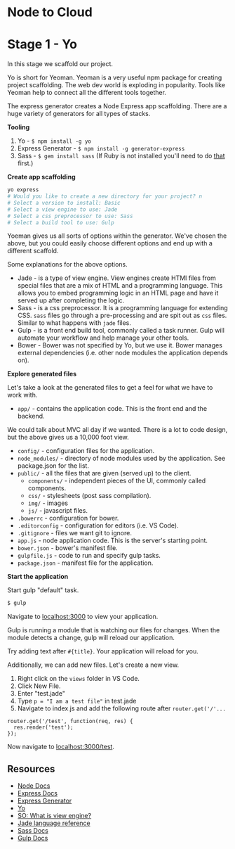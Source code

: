 # Node to Cloud

# Stage 1 - Yo

In this stage we scaffold our project. 

Yo is short for Yeoman. Yeoman is a very useful npm package for creating project scaffolding. The web dev world is exploding in popularity. 
Tools like Yeoman help to connect all the different tools together.

The express generator creates a Node Express app scaffolding. There are a huge variety of generators for all types of stacks.

**Tooling**

1. Yo - `$ npm install -g yo`
2. Express Generator - `$ npm install -g generator-express`
3. Sass - `$ gem install sass`  (If Ruby is not installed you'll need to do [that](https://www.ruby-lang.org/en/documentation/installation/) first.)

**Create app scaffolding**

```zsh
yo express
# Would you like to create a new directory for your project? n
# Select a version to install: Basic
# Select a view engine to use: Jade
# Select a css preprocessor to use: Sass
# Select a build tool to use: Gulp
```

Yoeman gives us all sorts of options within the generator. 
We've chosen the above, but you could easily choose different options and end up with a different scaffold. 

Some explanations for the above options. 

* Jade - is a type of view engine. View engines create HTMl files from special files that are a mix of HTML and a programming language. 
This allows you to embed programming logic in an HTML page and have it served up after completing the logic. 
* Sass - is a css preprocessor. It is a programming language for extending CSS. `sass` files go through a pre-processing and are spit out as `css` files.
Similar to what happens with `jade` files. 
* Gulp - is a front end build tool, commonly called a task runner. Gulp will automate your workflow and help manage your other tools.
* Bower - Bower was not specified by Yo, but we use it. Bower manages external dependencies (i.e. other node modules the application depends on).  

**Explore generated files**

Let's take a look at the generated files to get a feel for what we have to work with. 

* `app/` - contains the application code. This is the front end and the backend. 
  
We could talk about MVC all day if we wanted. There is a lot to code design, but the above gives us a 10,000 foot view. 

* `config/` - configuration files for the application. 
* `node_modules/` - directory of node modules used by the application. See package.json for the list. 
* `public/` - all the files that are given (served up) to the client. 
  * `components/` - independent pieces of the UI, commonly called components. 
  * `css/` - stylesheets (post sass compilation). 
  * `img/` - images
  * `js/` - javascript files. 
* `.bowerrc` - configuration for bower. 
* `.editorconfig` - configuration for editors (i.e. VS Code). 
* `.gitignore` - files we want git to ignore. 
* `app.js` - node application code. This is the server's starting point. 
* `bower.json` - bower's manifest file. 
* `gulpfile.js` - code to run and specify gulp tasks. 
* `package.json` - manifest file for the application. 

**Start the application**

Start gulp "default" task. 

```zsh
$ gulp 
```

Navigate to [localhost:3000](http://localhost:3000) to view your application. 

Gulp is running a module that is watching our files for changes. When the module detects a change, gulp will reload our application. 

Try adding text after `#{title}`. Your application will reload for you. 

Additionally, we can add new files. Let's create a new view. 

1. Right click on the `views` folder in VS Code. 
2. Click New File. 
3. Enter "test.jade"
4. Type `p = "I am a test file"` in test.jade
5. Navigate to index.js and add the following route after `router.get('/'...`

```
router.get('/test', function(req, res) {
  res.render('test');
});
```

Now navigate to [localhost:3000/test](http://localhost:3000/test). 

## Resources

* [Node Docs](https://nodejs.org/api/)
* [Express Docs](http://expressjs.com/en/4x/api.html)
* [Express Generator](https://www.npmjs.com/package/generator-express)
* [Yo](http://yeoman.io/)
* [SO: What is view engine?](http://stackoverflow.com/questions/8308485/what-is-view-engine-what-does-it-actually-do)
* [Jade language reference](http://jade-lang.com/reference/)
* [Sass Docs](http://sass-lang.com/)
* [Gulp Docs](https://github.com/gulpjs/gulp/blob/master/docs/getting-started.md)
